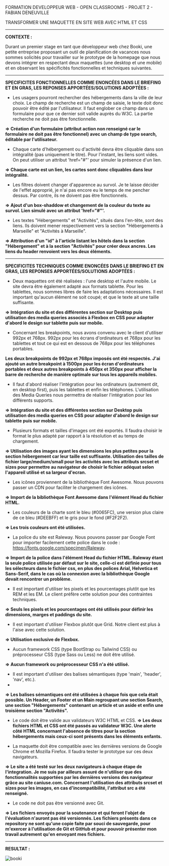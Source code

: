 FORMATION DEVELOPPEUR WEB - OPEN CLASSROOMS - PROJET 2 - FABIAN DENEUVILLE

TRANSFORMER UNE MAQUETTE EN SITE WEB AVEC HTML ET CSS
<hr>
<b>CONTEXTE : </b>

Durant un premier stage en tant que développeur web chez Booki, une petite entreprise proposant un outil de planification de vacances nous sommes solicités pour travailler sur le prototype de la homepage que nous devons intégrer en respectant deux maquettes (une desktop et une mobile) et en observant les spécificités fonctionnelles et techniques suivantes.

<hr>
<b>SPECIFICITES FONCTIONNELLES COMME ENONCÉES DANS LE BRIEFING ET EN GRAS, LES REPONSES APPORTÉES/SOLUTIONS ADOPTÉES :</b>

- Les usagers pourront rechercher des hébergements dans la ville de leur choix. Le champ de recherche est un champ de saisie, le texte doit donc pouvoir être édité par l'utilisateur. Il faut englober ce champ dans un formulaire pour que ce dernier soit valide auprès du W3C. La partie recherche ne doit pas être fonctionnelle.

<b> ⇒ Création d'un formulaire (attribut action non renseigné car le formulaire ne doit pas être fonctionnel) avec un champ de type search, éditable par l'utilisateur. </b>

- Chaque carte d'hébergement ou d'activité devra être cliquable dans son intégralité (pas uniquement le titre). Pour l'instant, les liens sont vides. On peut utiliser un attribut 'href="#"' pour simuler la présence d'un lien. 
  
<b> ⇒ Chaque carte est un lien, les cartes sont donc cliquables dans leur intégralité.</b>

- Les filtres doivent changer d'apparence au survol. Je te laisse décider de l'effet approprié, je n'ai pas encore eu le temps de me pencher dessus. Par contre, ils ne doivent pas être fonctionnels.

<b> ⇒ Ajout d'un box-shaddow et changement de la couleur du texte au survol. Lien simulé avec un attribut 'href="#"'.</b> 
  
- Les textes "Hébergements" et "Activités", situés dans l'en-tête, sont des liens. Ils doivent mener respectivement vers la section "Hébergements à Marseille" et "Activités à Marseille".

<b> ⇒ Attribution d'un "id" à l'article listant les hôtels dans la section "Hébergement" et à la section "Activités" pour créer deux ancres. Les liens du header renvoient vers les deux éléments.</b>

<hr>

<b>SPECIFICITES TECHNIQUES COMME ENONCÉES DANS LE BRIEFING ET EN GRAS, LES REPONSES APPORTÉES/SOLUTIONS ADOPTÉES :</b>

- Deux maquettes ont été réalisées : l'une desktop et l'autre mobile. Le site devra être également adapté aux formats tablette. Pour les tablettes, nous sommes libres de faire les adaptations nécessaires. Il est important qu'aucun élément ne soit coupé; et que le texte ait une taille suffisante.

<b> ⇒ Intégration du site et des différentes section sur Desktop puis utilisation des media queries associés à Flexbox en CSS pour adapter d'abord le design sur tablette puis sur mobile. </b>
  
- Concernant les breakpoints, nous avons convenu avec le client d'utiliser 992px et 768px. 992px pour les écrans d'ordinateurs et 768px pour les tablettes et tout ce qui est en dessous de 768px pour les téléphones portables.

<b>Les deux breakpoints de 992px et 768px imposés ont été respectés. J'ai ajouté un autre breakpoint à 1500px pour les écran d'ordinateurs portables et deux autres breakpoints à 450px et 350px pour afficher la barre de recherche de manière optimale sur tous les appareils mobiles.</b>

- Il faut d'abord réaliser l'intégration pour les ordinateurs (autrement dit, en desktop first), puis les tablettes et enfin les téléphones. L'utilisation des Media Queries nous permettra de réaliser l'intégration pour les différents supports.

<b> ⇒ Intégration du site et des différentes section sur Desktop puis utilisation des media queries en CSS pour adapter d'abord le design sur tablette puis sur mobile. </b>

- Plusieurs formats et tailles d'images ont été exportés. Il faudra choisir le format le plus adapté par rapport à la résolution et au temps de chargement.

<b> ⇒ Utilisation des images ayant les dimensions les plus petites pour la section hébergement car leur taille est suffisante. Utilisation des tailles de fichier large/medium/small pour les activités avec les attributs srcset et sizes pour permettre au navigateur de choisir le fichier adéquat selon l'appareil utilisé et sa largeur d'ecran.</b>

- Les icônes proviennent de la bibliothèque Font Awesome. Nous pouvons passer un CDN pour faciliter le chargement des icônes.

<b> ⇒ Import de la bibliothèque Font Awesome dans l'élément Head du fichier HTML.</b>

- Les couleurs de la charte sont le bleu (#0065FC), une version plus claire de ce bleu (#DEEBFF) et le gris pour le fond (#F2F2F2).

<b> ⇒ Les trois couleurs ont été utilisées. </b>

- La police du site est Raleway. Nous pouvons passer par Google Font pour importer facilement cette police dans le code : https://fonts.google.com/specimen/Raleway.

<b> ⇒ Import de la police dans l'élément Head du fichier HTML. Raleway étant la seule police utilisée par défaut sur le site, celle-ci est définie pour tous les sélecteurs dans le fichier css, en plus des polices Arial, Helvetica et Sans-Serif, dans le cas où la connexion avec la bibliothèque Google devait rencontrer un problème.</b>

- Il est important d'utiliser les pixels et les pourcentages plutôt que les REM et les EM. Le client préfère cette solution pour des contraintes techniques.

<b> ⇒ Seuls les pixels et les pourcentages ont été utilisés pour définir les dimensions, marges et paddings du site.</b>

- Il est important d'utiliser Flexbox plutôt que Grid. Notre client est plus à l'aise avec cette solution.

<b> ⇒ Utilisation exclusive de Flexbox.</b>

- Aucun framework CSS (type BootStrap ou Tailwind CSS) ou préprocesseur CSS (type Sass ou Less) ne doit être utilisé.

<b> ⇒ Aucun framework ou préprocesseur CSS n'a été utilisé.</b>

- Il est important d'utiliser des balises sémantiques (type 'main', 'header', 'nav', etc.).
- 
<b> ⇒ Les balises sémantiques ont été utilisées à chaque fois que cela était possible. Un Header, un Footer et un Main regroupant une section Search, une section "Hébergements" contenant un article et un aside et enfin une troisième section "Activités".</b>

- Le code doit être valide aux validateurs W3C HTML et CSS.
<b> ⇒ Les deux fichiers HTML et CSS ont été passés au validateur W3C. Une alerte côté HTML concernant l'absence de titres pour la section hébergements mais ceux-ci sont présents dans les éléments enfants. </b>

- La maquette doit être compatible avec les dernières versions de Google Chrome et Mozilla Firefox. Il faudra tester le prototype sur ces deux navigateurs.

<b> ⇒ Le site a été testé sur les deux navigateurs à chaque étape de l'integration. Je me suis par ailleurs assuré de n'utiliser que des fonctionnalités supportées par les dernières versions des navigateur grâce au site caniuse.com. Concernant l'utilisation des attributs srcset et sizes pour les images, en cas d'incompatibilité, l'attribut src a été renseigné.</b>

- Le code ne doit pas être versionné avec Git.

<b> ⇒ Les fichiers envoyés pour la soutenance et qui feront l'objet de l'évaluation n'auront pas été versionnés. Les fichiers présents dans ce repository ne sont qu'une copie faite par souci de sauvegarde, pour m'exercer à l'utilisation de Git et GitHub et pour pouvoir présenter mon travail autrement qu'en envoyant mes fichiers.</b>

<hr>

<b>RESULTAT : </b>

![booki](https://user-images.githubusercontent.com/94392055/148818049-f8f5b147-5c25-40d8-bd34-413ae0bd725d.png)

